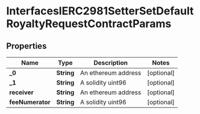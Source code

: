 

# InterfacesIERC2981SetterSetDefaultRoyaltyRequestContractParams

## Properties

Name | Type | Description | Notes
------------ | ------------- | ------------- | -------------
**_0** | **String** | An ethereum address |  [optional]
**_1** | **String** | A solidity uint96 |  [optional]
**receiver** | **String** | An ethereum address |  [optional]
**feeNumerator** | **String** | A solidity uint96 |  [optional]




